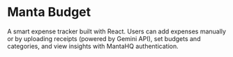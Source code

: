 # Manta Budget

A smart expense tracker built with React. Users can add expenses manually or by uploading receipts (powered by Gemini API), set budgets and categories, and view insights with MantaHQ authentication.
